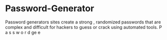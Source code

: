 # Password-Generator
Password generators sites create a strong , randomized passwords that are complex and difficult for hackers
to guess or crack using automated tools.
P
a
s
s
w
o
r
d
ge
e
